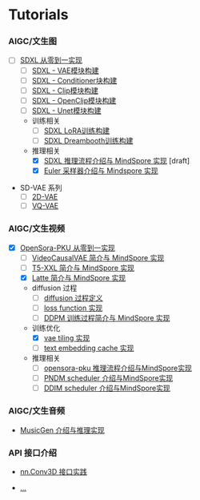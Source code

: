 # Tutorials

### AIGC/文生图

- [ ] [SDXL 从零到一实现]()
    - [ ] [SDXL - VAE模块构建]()
    - [ ] [SDXL - Conditioner块构建]()
    - [ ] [SDXL - Clip模块构建]()
    - [ ] [SDXL - OpenClip模块构建]()
    - [ ] [SDXL - Unet模块构建]()
    - 训练相关
      - [ ] [SDXL LoRA训练构建]()
      - [ ] [SDXL Dreambooth训练构建]()
    - 推理相关
      - [x] [SDXL 推理流程介绍与 MindSpore 实现](./aigc/sdxl_implemented_from_scratch/sdxl-infer.md) [draft]
      - [x] [Euler 采样器介绍与 Mindspore 实现](./aigc/sdxl_implemented_from_scratch/sampler-implement.md) 

- SD-VAE 系列
    - [ ] [2D-VAE]()
    - [ ] [VQ-VAE]()

### AIGC/文生视频

- [x] [OpenSora-PKU 从零到一实现](./aigc/opensora-pku_from_scratch/opensora-pku%20implemented%20from%20scratch.md)
    - [ ] [VideoCausalVAE 简介与 MindSpore 实现]()
    - [ ] [T5-XXL 简介与 MindSpore 实现]()
    - [x] [Latte 简介与 MindSpore 实现](./aigc/opensora-pku_from_scratch/latteT2V%20implemented%20from%20scratch.md.md)
    - diffusion 过程
      - [ ] [diffusion 过程定义]()
      - [ ] [loss function 实现]()
      - [ ] [DDPM 训练过程简介与 MindSpore 实现]()
    - 训练优化
      - [x] [vae tiling 实现](./aigc/opensora-pku_from_scratch/docs/vae%20tiling%20implement.md)
      - [ ] [text embedding cache 实现]()
    - 推理相关
      - [ ] [opensora-pku 推理流程介绍与MindSpore实现]()
      - [ ] [PNDM scheduler 介绍与MindSpore实现]()
      - [ ] [DDIM scheduler 介绍与MindSpore实现]()

### AIGC/文生音频

- [MusicGen 介绍与推理实现]()

### API 接口介绍

- [nn.Conv3D 接口实践]()

- [...]()
